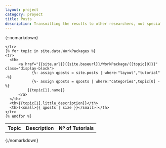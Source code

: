 ```yaml
---
layout: project
category: proyect
title: Posts
description: Transmitting the results to other researchers, not specialists in control theory, can be difficult. Even among experts on the subject of sharing software is complicated. Here is a series of tutorials for faithful and easy reproduction of mathematical results.
---
```

 {::nomarkdown}

 <table style="text-align:center;">
    <tr>
      <th>Topic</th>
      <th>Description</th>
      <th>Nº of Tutorials</th>

    </tr>
    {% for topic in site.data.WorkPackages %}
    <tr>
      <th>
          <a href="{{site.url}}{{site.baseurl}}/WorkPackage/{{topic[0]}}" class="display-block">
                {%- assign qposts = site.posts | where:"layout","tutorial" -%}
                {%- assign qposts = qposts | where:"categories",topic[0] -%}
              {{topic[1].name}}
          </a>  
      </th>
      <th>{{topic[1].little_description}}</th>
      <th>[<small>{{ qposts | size }}</small>]</th>
    </tr>
    {% endfor %}
   <table>

{:/nomarkdown} 